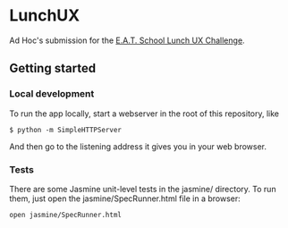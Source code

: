 LunchUX
=======

Ad Hoc's submission for the [E.A.T. School Lunch UX Challenge][1].

[1]: http://lunchux.devpost.com/

Getting started
---------------

### Local development

To run the app locally, start a webserver in the root of this repository, like

```
$ python -m SimpleHTTPServer
```

And then go to the listening address it gives you in your web browser.

### Tests

There are some Jasmine unit-level tests in the jasmine/ directory. To run them, just open the jasmine/SpecRunner.html file in a browser:

```
open jasmine/SpecRunner.html
```
